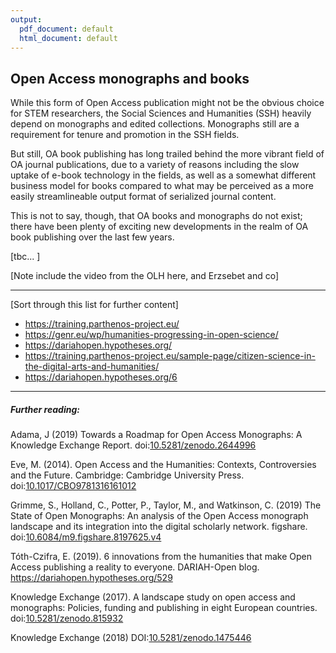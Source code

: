 ```yaml
---
output:
  pdf_document: default
  html_document: default
---
```


## Open Access monographs and books <a name="monographs"></a>

While this form of Open Access publication might not be the obvious choice for STEM researchers, the Social Sciences and Humanities (SSH) heavily depend on monographs and edited collections. Monographs still are a requirement for tenure and promotion in the SSH fields.

But still, OA book publishing has long trailed behind the more vibrant field of OA journal publications, due to a variety of reasons including the slow uptake of e-book technology in the fields, as well as a somewhat different business model for books compared to what may be perceived as a more easily streamlineable output format of serialized journal content.

This is not to say, though, that OA books and monographs do not exist; there have been plenty of exciting new developments in the realm of OA book publishing over the last few years.

[tbc... ]


[Note include the video from the OLH here, and Erzsebet and co]

---

[Sort through this list for further content]
* https://training.parthenos-project.eu/
* https://genr.eu/wp/humanities-progressing-in-open-science/
* https://dariahopen.hypotheses.org/
* https://training.parthenos-project.eu/sample-page/citizen-science-in-the-digital-arts-and-humanities/
* https://dariahopen.hypotheses.org/6

---


##### Further reading:

Adama, J (2019) Towards a Roadmap for Open Access Monographs: A Knowledge Exchange Report. doi:[10.5281/zenodo.2644996](https://doi.org/10.5281/zenodo.2644996)

Eve, M. (2014). Open Access and the Humanities: Contexts, Controversies and the Future. Cambridge: Cambridge University Press. doi:[10.1017/CBO9781316161012](https://doi.org/10.1017/CBO9781316161012)

Grimme, S., Holland, C., Potter, P., Taylor, M., and Watkinson, C. (2019) The State of Open Monographs: An analysis of the Open Access monograph landscape and its integration into the digital scholarly network. figshare. doi:[10.6084/m9.figshare.8197625.v4](https://doi.org/10.6084/m9.figshare.8197625.v4)

Tóth-Czifra, E. (2019). 6 innovations from the humanities that make Open Access publishing a reality to everyone. DARIAH-Open blog. https://dariahopen.hypotheses.org/529

Knowledge Exchange (2017). A landscape study on open access and monographs: Policies, funding and publishing in eight European countries. doi:[10.5281/zenodo.815932](https://doi.org/10.5281/zenodo.815932)

Knowledge Exchange (2018) DOI:[10.5281/zenodo.1475446](https://doi.org/10.5281/zenodo.1475446)
